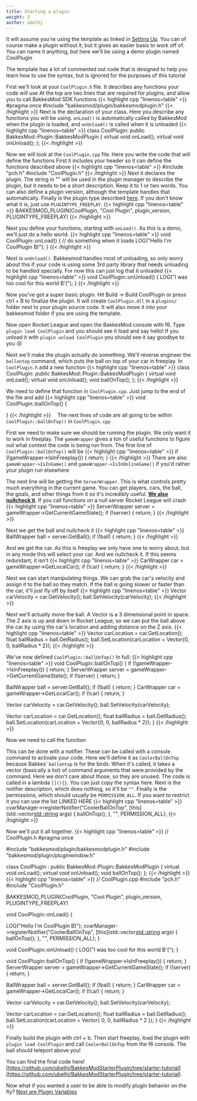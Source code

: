 ```yaml
---
title: Starting a plugin
weight: 2
author: ubelhj
---
```


It will assume you're using the template as linked in [Setting Up](/plugin_tutorial/getting_started). You can of course make a plugin without it, but it gives an easier basis to work off of. You can name it anything, but here we'll be using a demo plugin named CoolPlugin

The template has a lot of commented out code that is designed to help you learn how to use the syntax, but is ignored for the purposes of this tutorial

First we'll look at your `CoolPlugin.h` file. It describes any functions your code will use
At the top are two lines that are required for plugins, and allow you to call BakkesMod SDK functions
{{< highlight cpp "linenos=table" >}}
#pragma once
#include "bakkesmod/plugin/bakkesmodplugin.h"
{{< /highlight >}}
Next is the declaration of your class. Here you describe any functions you will be using.
`onLoad()` is automatically called by BakkesMod when the plugin is loaded, and `onUnload()` is called when it is unloaded
{{< highlight cpp "linenos=table" >}}
class CoolPlugin: public BakkesMod::Plugin::BakkesModPlugin
{
  virtual void onLoad();
  virtual void onUnload();
};
{{< /highlight >}}

Now we will look at the `CoolPlugin.cpp` file. Here you write the code that will define the functions
First it includes your header so it can define the functions described above
{{< highlight cpp "linenos=table" >}}
#include "pch.h"
#include "CoolPlugin.h"
{{< /highlight >}}
Next it declares the plugin. The string in "" will be used in the plugin manager to describe the plugin, but it needs to be a short description. Keep it to 1 or two words. You can also define a plugin version, although the template handles that automatically. Finally is the plugin type described [here](/code_snippets/plugin_types/). If you don't know what it is, just use `PLUGINTYPE_FREEPLAY`.
{{< highlight cpp "linenos=table" >}}
BAKKESMOD_PLUGIN(CoolPlugin, "Cool Plugin", plugin_version, PLUGINTYPE_FREEPLAY)
{{< /highlight >}}

Next you define your functions, starting with `onLoad()`. As this is a demo, we'll just do a hello world.
{{< highlight cpp "linenos=table" >}}
void CoolPlugin::onLoad() {
  // do something when it loads
  LOG("Hello I'm CoolPlugin B)");
}
{{< /highlight >}}

Next is `onUnload()`. Bakkesmod handles most of unloading, so only worry about this if your code is using some 3rd party library that needs unloading to be handled specially. For now this can just log that it unloaded
{{< highlight cpp "linenos=table" >}}
void CoolPlugin::onUnload() {
  LOG("I was too cool for this world B'(");
}
{{< /highlight >}}

Now you've got a super basic plugin. Hit Build -> Build CoolPlugin or press ctrl + B to finalize the plugin. It will create `CoolPlugin.dll` in a `plugins/` folder next to your plugin source code. It will also move it into your bakkesmod folder if you are using the template.

Now open Rocket League and open the BakkesMod console with f6. Type `plugin load CoolPlugin` and you should see it load and say hello! If you unload it with `plugin unload CoolPlugin` you should see it say goodbye to you 😢

Next we'll make the plugin actually do something. We'll reverse engineer the `ballontop` command, which puts the ball on top of your car in freeplay.
In `CoolPlugin.h` add a new function
{{< highlight cpp "linenos=table" >}}
class CoolPlugin: public BakkesMod::Plugin::BakkesModPlugin
{
  virtual void onLoad();
  virtual void onUnload();
  void ballOnTop();
};
{{< /highlight >}}

We need to define that function in `CoolPlugin.cpp`. Just jump to the end of the file and add
{{< highlight cpp "linenos=table" >}}
void CoolPlugin::ballOnTop() {

}
{{< /highlight >}}
⠀
The next lines of code are all going to be within `CoolPlugin::ballOnTop()` in `CoolPlugin.cpp`

First we need to make sure we should be running the plugin. We only want it to work in freeplay. The `gameWrapper` gives a ton of useful functions to figure out what context the code is being run from. The first line of `CoolPlugin::ballOnTop()` will be
{{< highlight cpp "linenos=table" >}}
if (!gameWrapper->IsInFreeplay()) { return; }
{{< /highlight >}}
There are also `gameWrapper->IsInGame()` and `gameWrapper->IsInOnlineGame()` if you'd rather your plugin run elsewhere

The next line will be getting the `ServerWrapper`.  This is what controls pretty much everything in the current game. You can get players, cars, the ball, the goals, and other things from it so it's incredibly useful. **[We also nullcheck it](/plugin_tutorial/best_practices/)**. If you call functions on a null server Rocket League will crash
 {{< highlight cpp "linenos=table" >}}
ServerWrapper server = gameWrapper->GetCurrentGameState();
if (!server) { return; }
{{< /highlight >}}

Next we get the ball and nullcheck it
{{< highlight cpp "linenos=table" >}}
BallWrapper ball = server.GetBall();
if (!ball) { return; }
{{< /highlight >}}

And we get the car. As this is freeplay we only have one to worry about, but in any mode this will select your car. And we nullcheck it. If this seems redundant, it isn't
{{< highlight cpp "linenos=table" >}}
CarWrapper car = gameWrapper->GetLocalCar();
if (!car) { return; }
{{< /highlight >}}

Next we can start manipulating things. We can grab the car's velocity and assign it to the ball so they match. If the ball is going slower or faster than the car, it'll just fly off by itself
{{< highlight cpp "linenos=table" >}}
Vector carVelocity = car.GetVelocity();
ball.SetVelocity(carVelocity);
{{< /highlight >}}

Next we'll actually move the ball. A Vector is a 3 dimensional point in space. The Z axis is up and down in Rocket League, so we can put the ball above the car by using the car's location and adding distance on the Z axis.
{{< highlight cpp "linenos=table" >}}
Vector carLocation = car.GetLocation();
float ballRadius = ball.GetRadius();
ball.SetLocation(carLocation + Vector{0, 0, ballRadius * 2});
{{< /highlight >}}

We've now defined `CoolPlugin::ballOnTop()`
In full:
{{< highlight cpp "linenos=table" >}}
void CoolPlugin::ballOnTop() {
  if (!gameWrapper->IsInFreeplay()) { return; }
  ServerWrapper server = gameWrapper->GetCurrentGameState();
  if (!server) { return; }

  BallWrapper ball = server.GetBall();
  if (!ball) { return; }
  CarWrapper car = gameWrapper->GetLocalCar();
  if (!car) { return; }

  Vector carVelocity = car.GetVelocity();
  ball.SetVelocity(carVelocity);

  Vector carLocation = car.GetLocation();
  float ballRadius = ball.GetRadius();
  ball.SetLocation(carLocation + Vector{0, 0, ballRadius * 2});
}
{{< /highlight >}}

Now we need to call the function

This can be done with a notifier. These can be called with a console command to activate your code. Here we'll define it as `CoolerBallOnTop` because Bakkes' `ballontop` is for the birds.
When it's called, it takes a vector (basically a list) of command arguments that were provided by the command. Here we don't care about those, so they are unused.
The code is called in a lambda `[](){}`. You can just copy the syntax here.
Next is the notifier description, which does nothing, so it'll be `""`.
Finally is the permissions, which should usually be `PERMISSION_ALL`. If you want to restrict it you can use the list LINKED HERE
{{< highlight cpp "linenos=table" >}}
cvarManager->registerNotifier("CoolerBallOnTop", [this](std::vector<std::string> args) {
    ballOnTop();
}, "", PERMISSION_ALL);
{{< /highlight >}}

Now we'll put it all together.
{{< highlight cpp "linenos=table" >}}
// CoolPlugin.h
#pragma once

#include "bakkesmod/plugin/bakkesmodplugin.h"
#include "bakkesmod/plugin/pluginwindow.h"

class CoolPlugin : public BakkesMod::Plugin::BakkesModPlugin
{
    virtual void onLoad();
    virtual void onUnload();
    void ballOnTop();
};
{{< /highlight >}}
{{< highlight cpp "linenos=table" >}}
// CoolPlugin.cpp
#include "pch.h"
#include "CoolPlugin.h"

BAKKESMOD_PLUGIN(CoolPlugin, "Cool Plugin", plugin_version, PLUGINTYPE_FREEPLAY)

void CoolPlugin::onLoad()
{

  LOG("Hello I'm CoolPlugin B)");
  cvarManager->registerNotifier("CoolerBallOnTop", [this](std::vector<std::string> args) {
    ballOnTop();
  }, "", PERMISSION_ALL);
}

void CoolPlugin::onUnload() {
  LOG("I was too cool for this world B'(");
}

void CoolPlugin::ballOnTop() {
  if (!gameWrapper->IsInFreeplay()) { return; }
  ServerWrapper server = gameWrapper->GetCurrentGameState();
  if (!server) { return; }

  BallWrapper ball = server.GetBall();
  if (!ball) { return; }
  CarWrapper car = gameWrapper->GetLocalCar();
  if (!car) { return; }

  Vector carVelocity = car.GetVelocity();
  ball.SetVelocity(carVelocity);

  Vector carLocation = car.GetLocation();
  float ballRadius = ball.GetRadius();
  ball.SetLocation(carLocation + Vector{ 0, 0, ballRadius * 2 });
}
{{< /highlight >}}

Finally build the plugin with ctrl + b. Then start freeplay, load the plugin with `plugin load CoolPlugin` and call `CoolerBallOnTop` from the f6 console. The ball should teleport above you!

You can find the final code here!
[https://github.com/ubelhj/BakkesModStarterPlugin/tree/starter-tutorial](https://github.com/ubelhj/BakkesModStarterPlugin/tree/starter-tutorial)

Now what if you wanted a user to be able to modify plugin behavior on the fly? [Next are Plugin Variables](/plugin_tutorial/plugin_variables)